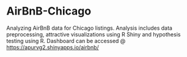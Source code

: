 # AirBnB-Chicago
Analyzing AirBnB data for Chicago listings. Analysis includes data preprocessing, attractive visualizations using R Shiny and hypothesis testing using R.  Dashboard can be accessed @ https://apurvg2.shinyapps.io/airbnb/
